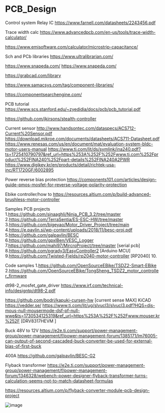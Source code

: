 # PCB_Design

Control system
 Relay IC
https://www.farnell.com/datasheets/2243456.pdf

Trace width calc
https://www.advancedpcb.com/en-us/tools/trace-width-calculator/

https://www.emisoftware.com/calculator/microstrip-capacitance/

Sch and PCb libraries
https://www.ultralibrarian.com/


https://www.snapeda.com/
https://www.snapeda.com/

https://grabcad.com/library

https://www.samacsys.com/tag/component-libraries/

https://componentsearchengine.com/

PCB tutorial
https://www.scs.stanford.edu/~zyedidia/docs/pcb/pcb_tutorial.pdf

https://github.com/jkirsons/stealth-controller

Current sensor
http://www.handsontec.com/dataspecs/ACS712-Current%20Sensor.pdf
https://download.mikroe.com/documents/datasheets/ACS711-Datasheet.pdf
https://www.renesas.com/us/en/document/mat/evaluation-system-bldc-motor-users-manual
https://www.ti.com/lit/ds/symlink/ina240.pdf?ts=1725410790797&ref_url=https%253A%252F%252Fwww.ti.com%252Fproduct%252FINA240%252Fpart-details%252FINA240A2PWR
https://www.digikey.kr/en/products/detail/richtek-usa-inc/RT1720GF/6002895

Power reverse bias protection
https://components101.com/articles/design-guide-pmos-mosfet-for-reverse-voltage-polarity-protection

Ebike controller/how to
https://resources.altium.com/p/build-advanced-brushless-motor-controller

Samples PCB projects
1.https://github.com/sinaaghli/Ninja_PCB_3.2/tree/master
2.https://github.com/TerraSentia/ES-ESC-HW/tree/master
3.https://github.com/bigeyao/Motor_Driver_Project/tree/main
4.https://e.pavlin.si/wp-content/uploads/2018/11/besc-proj.pdf
5.https://github.com/galpavlin/BESC
6.https://github.com/gpxlBen/VESC_Logger
7.https://github.com/mahi97/MircroProject/tree/master [serial pcb]
8.https://github.com/pgrady3/EasyController2 [Arduino MCU]
9.https://github.com/Twisted-Fields/rp2040-motor-controller [RP2040]
10.

Code samples
1.https://github.com/OpenSourceEBike/TSDZ2-Smart-EBike
2.https://github.com/OpenSourceEBike/TongSheng_TSDZ2_motor_controller_firmware

dt98-2_mosfet_gate_driver
https://www.irf.com/technical-info/designtp/dt98-2.pdf

https://github.com/bodri/kapuki-cursen-hw [current sense MAX]
 KiCAD
https://vedder.se/
https://www.ti.com/lit/ug/slvucl3/slvucl3.pdf?HQS=dis-mous-null-mousermode-dsf-pf-null-wwe&ts=1730534125319&ref_url=https%253A%252F%252Fwww.mouser.kr%252F [DRV8317HEVM ]

Buck 48V to 12V
https://e2e.ti.com/support/power-management-group/power-management/f/power-management-forum/1385171/lm76005-can-output-of-second-cascaded-buck-converter-be-used-for-external-bias-of-first-buck

400A
https://github.com/galpavlin/BESC-G2

Flyback transformer
https://e2e.ti.com/support/power-management-group/power-management/f/power-management-forum/1346328/webench-power-designer-flyback-transformer-turns-calculation-seems-not-to-match-datasheet-formulas

https://resources.altium.com/p/flyback-converter-module-pcb-design-project


![image](https://github.com/user-attachments/assets/8063ee26-1615-4930-b172-b120a807b194)

